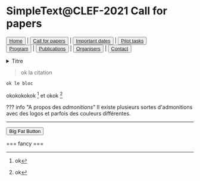 # SimpleText@CLEF-2021 Call for papers

<button class="button-save large">[Home](https://simpletext-madics.github.io/2021/clef/en)</button> | <button class="button-save large">[Call for papers](https://simpletext-madics.github.io/2021/clef/en/CFP)</button> | <button class="button-save large">[Important dates](https://simpletext-madics.github.io/2021/clef/en/dates)</button> | <button class="button-save large">[Pilot tasks](https://simpletext-madics.github.io/2021/clef/en/tasks)</button>  
<button class="button-save large">[Program](https://simpletext-madics.github.io/2021/clef/en/program)</button> | <button class="button-save large">[Publications](https://simpletext-madics.github.io/2021/clef/en/publications)</button> | <button class="button-save large">[Organisers](https://simpletext-madics.github.io/2021/clef/en/organisers)</button> | <button class="button-save large">[Contact](https://simpletext-madics.github.io/2021/clef/en/contact)</button>

<details>
<summary>Titre</summary>
<br>
Information supplémentaire
  
  Autre information
</details>

> ok la citation

    ok le bloc
    
okokokokok [^1] et okok [^2]

[^1]: ok
[^2]: ok
    
??? info "A propos des _admonitions_"
    Il existe plusieurs sortes d'admonitions avec des logos et parfois des couleurs différentes.
    
    
    
    


---

<button class="button-save large">Big Fat Button</button>

=== fancy ===
